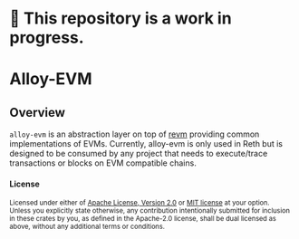# :construction: This repository is a work in progress.

# Alloy-EVM

## Overview

`alloy-evm` is an abstraction layer on top of [revm](https://github.com/bluealloy/revm) providing common implementations of EVMs. Currently, alloy-evm is only used in Reth but is designed to be consumed by any project that needs to execute/trace transactions or blocks on EVM compatible chains.

#### License

<sup>
Licensed under either of <a href="LICENSE-APACHE">Apache License, Version
2.0</a> or <a href="LICENSE-MIT">MIT license</a> at your option.
</sup>

<br>

<sub>
Unless you explicitly state otherwise, any contribution intentionally submitted
for inclusion in these crates by you, as defined in the Apache-2.0 license,
shall be dual licensed as above, without any additional terms or conditions.
</sub>
